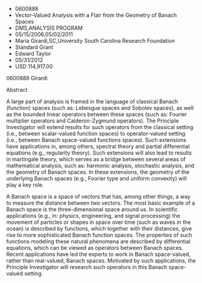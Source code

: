 
* 0600888
* Vector-Valued Analysis with a Flair from the Geometry of Banach Spaces
* DMS,ANALYSIS PROGRAM
* 05/15/2006,05/02/2011
* Maria Girardi,SC,University South Carolina Research Foundation
* Standard Grant
* Edward Taylor
* 05/31/2012
* USD 114,917.00

0600888 Girardi

Abstract

A large part of analysis is framed in the language of classical Banach
(function) spaces (such as: Lebesgue spaces and Sobolev spaces), as well as the
bounded linear operators between these spaces (such as: Fourier multiplier
operators and Calderon-Zygmund operators). The Principle Investigator will
extend results for such operators from the classical setting (i.e., between
scalar-valued function spaces) to operator-valued setting (i.e., between Banach
space-valued functions spaces). Such extensions have applications in, among
others, spectral theory and partial differential equations (e.g., regularity
theory). Such extensions will also lead to results in martingale theory, which
serves as a bridge between several areas of mathematical analysis, such as:
harmonic analysis, stochastic analysis, and the geometry of Banach spaces. In
these extensions, the geometry of the underlying Banach spaces (e.g., Fourier
type and uniform convexity) will play a key role.

A Banach space is a space of vectors that has, among other things, a way to
measure the distance between two vectors. The most basic example of a Banach
space is the three-dimensional space around us. In scientific applications
(e.g., in: physics, engineering, and signal processing) the movement of
particles or shapes in space over time (such as waves in the ocean) is described
by functions, which together with their distances, give rise to more
sophisticated Banach function spaces. The properties of such functions modeling
these natural phenomena are described by differential equations, which can be
viewed as operators between Banach spaces. Recent applications have led the
experts to work in Banach space-valued, rather than real-valued, Banach spaces.
Motivated by such applications, the Principle Investigator will research such
operators in this Banach space-valued setting.


